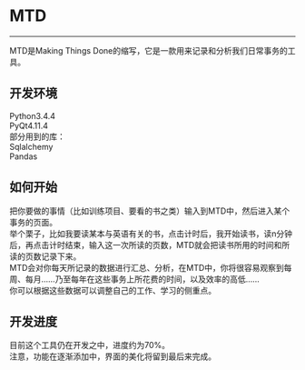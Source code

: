 # MTD
----
MTD是Making Things Done的缩写，它是一款用来记录和分析我们日常事务的工具。

开发环境
-------------------------
Python3.4.4  
PyQt4.11.4  
部分用到的库：  
Sqlalchemy  
Pandas  

如何开始
-------------------------
把你要做的事情（比如训练项目、要看的书之类）输入到MTD中，然后进入某个事务的页面。  
举个栗子，比如我要读某本与英语有关的书，点击计时后，我开始读书，读n分钟后，再点击计时结束，输入这一次所读的页数，MTD就会把读书所用的时间和所读的页数记录下来。  
MTD会对你每天所记录的数据进行汇总、分析，在MTD中，你将很容易观察到每周、每月……乃至每年在这些事务上所花费的时间，以及效率的高低……  
你可以根据这些数据可以调整自己的工作、学习的侧重点。

开发进度
-------------------------
目前这个工具仍在开发之中，进度约为70%。  
注意，功能在逐渐添加中，界面的美化将留到最后来完成。
